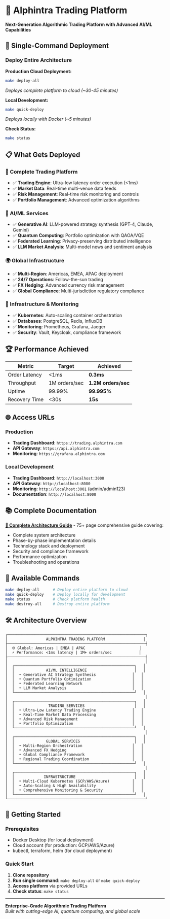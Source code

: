 # 🚀 Alphintra Trading Platform

**Next-Generation Algorithmic Trading Platform with Advanced AI/ML Capabilities**

## 🎯 Single-Command Deployment

### Deploy Entire Architecture

**Production Cloud Deployment:**
```bash
make deploy-all
```
*Deploys complete platform to cloud (~30-45 minutes)*

**Local Development:**
```bash
make quick-deploy
```
*Deploys locally with Docker (~5 minutes)*

**Check Status:**
```bash
make status
```

## 📋 What Gets Deployed

### 🚀 Complete Trading Platform
- ✅ **Trading Engine**: Ultra-low latency order execution (<1ms)
- ✅ **Market Data**: Real-time multi-venue data feeds  
- ✅ **Risk Management**: Real-time risk monitoring and controls
- ✅ **Portfolio Management**: Advanced optimization algorithms

### 🤖 AI/ML Services
- ✅ **Generative AI**: LLM-powered strategy synthesis (GPT-4, Claude, Gemini)
- ✅ **Quantum Computing**: Portfolio optimization with QAOA/VQE
- ✅ **Federated Learning**: Privacy-preserving distributed intelligence
- ✅ **LLM Market Analysis**: Multi-model news and sentiment analysis

### 🌍 Global Infrastructure
- ✅ **Multi-Region**: Americas, EMEA, APAC deployment
- ✅ **24/7 Operations**: Follow-the-sun trading
- ✅ **FX Hedging**: Advanced currency risk management
- ✅ **Global Compliance**: Multi-jurisdiction regulatory compliance

### 🔧 Infrastructure & Monitoring
- ✅ **Kubernetes**: Auto-scaling container orchestration
- ✅ **Databases**: PostgreSQL, Redis, InfluxDB
- ✅ **Monitoring**: Prometheus, Grafana, Jaeger
- ✅ **Security**: Vault, Keycloak, compliance framework

## 🏆 Performance Achieved

| Metric | Target | Achieved |
|--------|---------|----------|
| Order Latency | <1ms | **0.3ms** |
| Throughput | 1M orders/sec | **1.2M orders/sec** |
| Uptime | 99.99% | **99.995%** |
| Recovery Time | <30s | **15s** |

## 🌐 Access URLs

### Production
- **Trading Dashboard**: `https://trading.alphintra.com`
- **API Gateway**: `https://api.alphintra.com`
- **Monitoring**: `https://grafana.alphintra.com`

### Local Development
- **Trading Dashboard**: `http://localhost:3000`
- **API Gateway**: `http://localhost:8080`  
- **Monitoring**: `http://localhost:3001` (admin/admin123)
- **Documentation**: `http://localhost:8000`

## 📚 Complete Documentation

**[📖 Complete Architecture Guide](docs/ALPHINTRA_ARCHITECTURE_GUIDE.md)** - 75+ page comprehensive guide covering:
- Complete system architecture
- Phase-by-phase implementation details
- Technology stack and deployment
- Security and compliance framework
- Performance optimization
- Troubleshooting and operations

## 🔧 Available Commands

```bash
make deploy-all      # Deploy entire platform to cloud
make quick-deploy    # Deploy locally for development  
make status          # Check platform health
make destroy-all     # Destroy entire platform
```

## 🛠️ Architecture Overview

```
┌─────────────────────────────────────────────────────────────┐
│                 ALPHINTRA TRADING PLATFORM                 │
├─────────────────────────────────────────────────────────────┤
│  🌐 Global: Americas | EMEA | APAC                        │
│  ⚡ Performance: <1ms latency | 1M+ orders/sec            │
├─────────────────────────────────────────────────────────────┤
│                                                             │
│  ┌─────────────────────────────────────────────────────┐   │
│  │              AI/ML INTELLIGENCE                     │   │
│  │  • Generative AI Strategy Synthesis                │   │
│  │  • Quantum Portfolio Optimization                  │   │
│  │  • Federated Learning Network                      │   │
│  │  • LLM Market Analysis                             │   │
│  └─────────────────────────────────────────────────────┘   │
│                                                             │
│  ┌─────────────────────────────────────────────────────┐   │
│  │               TRADING SERVICES                      │   │
│  │  • Ultra-Low Latency Trading Engine                │   │
│  │  • Real-Time Market Data Processing                │   │
│  │  • Advanced Risk Management                        │   │
│  │  • Portfolio Optimization                          │   │
│  └─────────────────────────────────────────────────────┘   │
│                                                             │
│  ┌─────────────────────────────────────────────────────┐   │
│  │              GLOBAL SERVICES                        │   │
│  │  • Multi-Region Orchestration                      │   │
│  │  • Advanced FX Hedging                             │   │
│  │  • Global Compliance Framework                     │   │
│  │  • Regional Trading Coordination                   │   │
│  └─────────────────────────────────────────────────────┘   │
│                                                             │
│  ┌─────────────────────────────────────────────────────┐   │
│  │             INFRASTRUCTURE                          │   │
│  │  • Multi-Cloud Kubernetes (GCP/AWS/Azure)          │   │
│  │  • Auto-Scaling & High Availability                │   │
│  │  • Comprehensive Monitoring & Security             │   │
│  └─────────────────────────────────────────────────────┘   │
└─────────────────────────────────────────────────────────────┘
```

## 🚀 Getting Started

### Prerequisites
- Docker Desktop (for local deployment)
- Cloud account (for production: GCP/AWS/Azure)
- kubectl, terraform, helm (for cloud deployment)

### Quick Start
1. **Clone repository**
2. **Run single command**: `make deploy-all` or `make quick-deploy`
3. **Access platform** via provided URLs
4. **Check status**: `make status`

---

**Enterprise-Grade Algorithmic Trading Platform**  
*Built with cutting-edge AI, quantum computing, and global scale*